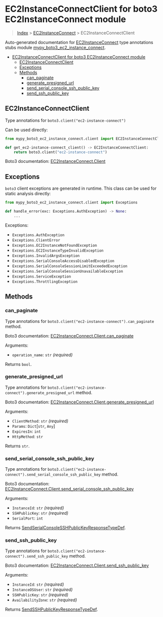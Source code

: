 # EC2InstanceConnectClient for boto3 EC2InstanceConnect module

> [Index](..) > [EC2InstanceConnect](.) > EC2InstanceConnectClient

Auto-generated documentation for
[EC2InstanceConnect](https://boto3.amazonaws.com/v1/documentation/api/1.17.74/reference/services/ec2-instance-connect.html#EC2InstanceConnect)
type annotations stubs module
[mypy_boto3_ec2_instance_connect](https://pypi.org/project/mypy-boto3-ec2-instance-connect/).

- [EC2InstanceConnectClient for boto3 EC2InstanceConnect module](#ec2instanceconnectclient-for-boto3-ec2instanceconnect-module)
  - [EC2InstanceConnectClient](#ec2instanceconnectclient)
  - [Exceptions](#exceptions)
  - [Methods](#methods)
    - [can_paginate](#can_paginate)
    - [generate_presigned_url](#generate_presigned_url)
    - [send_serial_console_ssh_public_key](#send_serial_console_ssh_public_key)
    - [send_ssh_public_key](#send_ssh_public_key)

## EC2InstanceConnectClient

Type annotations for `boto3.client("ec2-instance-connect")`

Can be used directly:

```python
from mypy_boto3_ec2_instance_connect.client import EC2InstanceConnectClient

def get_ec2-instance-connect_client() -> EC2InstanceConnectClient:
    return boto3.client("ec2-instance-connect")
```

Boto3 documentation:
[EC2InstanceConnect.Client](https://boto3.amazonaws.com/v1/documentation/api/1.17.74/reference/services/ec2-instance-connect.html#EC2InstanceConnect.Client)

## Exceptions

`boto3` client exceptions are generated in runtime. This class can be used for
static analysis directly:

```python
from mypy_boto3_ec2_instance_connect.client import Exceptions

def handle_error(exc: Exceptions.AuthException) -> None:
    ...
```

Exceptions:

- `Exceptions.AuthException`
- `Exceptions.ClientError`
- `Exceptions.EC2InstanceNotFoundException`
- `Exceptions.EC2InstanceTypeInvalidException`
- `Exceptions.InvalidArgsException`
- `Exceptions.SerialConsoleAccessDisabledException`
- `Exceptions.SerialConsoleSessionLimitExceededException`
- `Exceptions.SerialConsoleSessionUnavailableException`
- `Exceptions.ServiceException`
- `Exceptions.ThrottlingException`

## Methods

### can_paginate

Type annotations for `boto3.client("ec2-instance-connect").can_paginate`
method.

Boto3 documentation:
[EC2InstanceConnect.Client.can_paginate](https://boto3.amazonaws.com/v1/documentation/api/1.17.74/reference/services/ec2-instance-connect.html#EC2InstanceConnect.Client.can_paginate)

Arguments:

- `operation_name`: `str` *(required)*

Returns `bool`.

### generate_presigned_url

Type annotations for
`boto3.client("ec2-instance-connect").generate_presigned_url` method.

Boto3 documentation:
[EC2InstanceConnect.Client.generate_presigned_url](https://boto3.amazonaws.com/v1/documentation/api/1.17.74/reference/services/ec2-instance-connect.html#EC2InstanceConnect.Client.generate_presigned_url)

Arguments:

- `ClientMethod`: `str` *(required)*
- `Params`: `Dict`\[`str`, `Any`\]
- `ExpiresIn`: `int`
- `HttpMethod`: `str`

Returns `str`.

### send_serial_console_ssh_public_key

Type annotations for
`boto3.client("ec2-instance-connect").send_serial_console_ssh_public_key`
method.

Boto3 documentation:
[EC2InstanceConnect.Client.send_serial_console_ssh_public_key](https://boto3.amazonaws.com/v1/documentation/api/1.17.74/reference/services/ec2-instance-connect.html#EC2InstanceConnect.Client.send_serial_console_ssh_public_key)

Arguments:

- `InstanceId`: `str` *(required)*
- `SSHPublicKey`: `str` *(required)*
- `SerialPort`: `int`

Returns
[SendSerialConsoleSSHPublicKeyResponseTypeDef](./type_defs.md#sendserialconsolesshpublickeyresponsetypedef).

### send_ssh_public_key

Type annotations for `boto3.client("ec2-instance-connect").send_ssh_public_key`
method.

Boto3 documentation:
[EC2InstanceConnect.Client.send_ssh_public_key](https://boto3.amazonaws.com/v1/documentation/api/1.17.74/reference/services/ec2-instance-connect.html#EC2InstanceConnect.Client.send_ssh_public_key)

Arguments:

- `InstanceId`: `str` *(required)*
- `InstanceOSUser`: `str` *(required)*
- `SSHPublicKey`: `str` *(required)*
- `AvailabilityZone`: `str` *(required)*

Returns
[SendSSHPublicKeyResponseTypeDef](./type_defs.md#sendsshpublickeyresponsetypedef).
